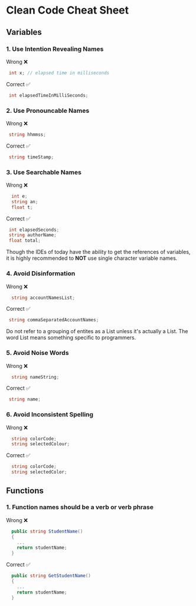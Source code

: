 # Clean Code Cheat Sheet

## Variables

### 1. Use Intention Revealing Names

Wrong ❌

```c#
 int x; // elapsed time in milliseconds
```

Correct  ✅

```c#
 int elapsedTimeInMilliSeconds;
```

### 2. Use Pronouncable Names

Wrong ❌

```c#
 string hhmmss;
```

Correct  ✅

```c#
 string timeStamp;
```

### 3. Use Searchable Names

Wrong ❌

```c#
  int e;
  string an;
  float t;
```

Correct  ✅

```c#
 int elapsedSeconds;
 string authorName;
 float total;
```

Though the IDEs of today have the ability to get the references of
variables, it is highly recommended to **NOT** use single character variable
names.

### 4. Avoid Disinformation

Wrong ❌

```c#
  string accountNamesList;
```

Correct  ✅

```c#
 string commaSeparatedAccountNames; 
```

Do not refer to a grouping of entites as a List unless it's actually a List. The word List means something specific to programmers.

### 5. Avoid Noise Words

Wrong ❌

```c#
  string nameString;
```

Correct  ✅

```c#
 string name; 
```

### 6. Avoid Inconsistent Spelling

Wrong ❌

```c#
  string colorCode;
  string selectedColour;

```

Correct  ✅

```c#
  string colorCode;
  string selectedColor;
```

## Functions

### 1. Function names should be a verb or verb phrase

Wrong ❌

```c#
  public string StudentName()
  {
    ...
    return studentName;
  }
```

Correct  ✅

```c#
  public string GetStudentName()
  {
    ...
    return studentName;
  }
```

